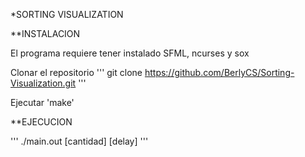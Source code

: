 *SORTING VISUALIZATION

**INSTALACION

El programa requiere tener instalado SFML, ncurses y sox

Clonar el repositorio
'''
git clone https://github.com/BerlyCS/Sorting-Visualization.git
'''

Ejecutar 'make'

**EJECUCION

'''
./main.out [cantidad] [delay]
'''
